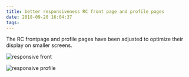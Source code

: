 ```yaml
---
title: better responsiveness RC front page and profile pages
date: 2018-09-20 16:04:37
tags:
---
```


The RC frontpage and profile pages have been adjusted to optimize their display on smaller screens. 

![responsive front](https://societyforartisticresearch.github.io/rcblogpublic/images/responsive-front.png)

![responsive profile](https://societyforartisticresearch.github.io/rcblogpublic/images/responsive-profile.png)


